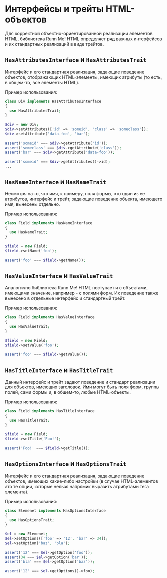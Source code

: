 Интерфейсы и трейты HTML-объектов
=================================

Для корректной объектно-ориентированной реализации элементов HTML, библиотека Runn Me! HTML определяет ряд важных 
интерфейсов и их стандартных реализаций в виде трейтов.

`HasAttributesInterface` и `HasAttributesTrait`
-------------------------------------------

Интерфейс и его стандартная реализация, задающие поведение объектов, отображающих HTML-элементы, имеющих атрибуты (то есть, в общем-то, все элементы HTML).
 
Пример использования:
```php
class Div implements HasAttributesInterface
{
  use HasAttributesTrait;
}
 
$div = new Div;
$div->setAttributes(['id' => 'someid', 'class' => 'someclass']);
$div->setAttribute('data-foo', 'bar');
 
assert('someid' === $div->getAttribute('id'));
assert('someclass' === $div->getAttribute('class'));
assert('bar' === $div->getAttribute('data-foo'));
 
assert('someid' === $div->getAttributes()->id);
...
```
 
`HasNameInterface` и `HasNameTrait`
-----------------------------------
Несмотря на то, что имя, к примеру, поля формы, это один из ее атрибутов, интерфейс и трейт, задающие поведение объекта, 
имеющего имя, вынесены отдельно.

Пример использования:

```php
class Field implements HasNameInterface
{
  use HasNameTrait;
}
 
$field = new Field;
$field->setName('foo');
 
assert('foo' === $field->getName());
```

`HasValueInterface` и `HasValueTrait`
-------------------------------------

Аналогично библиотека Runn Me! HTML поступает и с объектами, имеющими значение, например - с полями форм.
Их поведение также вынесено в отдельные интерфейс и стандартный трейт.

Пример использования:
```php
class Field implements HasValueInterface
{
  use HasValueTrait;
}
 
$field = new Field;
$field->setValue('foo');
 
assert('foo' === $field->getValue());
```
 
`HasTitleInterface` и `HasTitleTrait`
-------------------------------------

Данный интерфейс и трейт задают поведение и стандарт реализации для объектов, имеющих заголовок. Ими могут быть 
поля форм, группы полей, сами формы и, в общем-то, любые HTML-объекты.

Пример использования:
```php
class Field implements HasTitleInterface
{
  use HasTitleTrait;
}
 
$field = new Field;
$field->setTitle('Foo!');
 
assert('Foo!' === $field->getTitle());
```

`HasOptionsInterface` и `HasOptionsTrait`
-----------------------------------------
 
Интерфейс и его стандартная реализация, задающие поведение объектов, имеющих какие-либо настройки 
(в случае HTML-элементов это те опции, которые нельзя напрямик выразить атрибутами тега элемента).
 
Пример использования:
```php
class Elemenet implements HasOptionsInterface
{
  use HasOptionsTrait;
}
 
$el = new Elemenet;
$el->setOptions(['foo' => '12', 'bar' => 34]);
$el->setOption('baz', 'bla');
 
assert('12' === $el->getOption('foo'));
assert(34 === $el->getOption('bar'));
assert('bla' === $el->getOption('baz'));
 
assert('12' === $el->getOptions()->foo);
```
